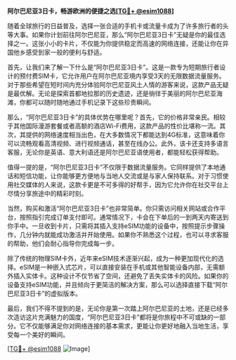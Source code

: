 **阿尔巴尼亚3日卡，畅游欧洲的便捷之选[[TG💪+ @esim1088](https://t.me/s/esim1088)]**

随着全球旅行的日益普及，选择一张合适的手机卡或流量卡成为了许多旅行者的头等大事。如果你计划前往阿尔巴尼亚，那么“阿尔巴尼亚3日卡”无疑是你的最佳选择之一。这张小小的卡片，不仅能为你提供稳定而高速的网络连接，还能让你在异国他乡感受到家一般的便利与舒适。

首先，让我们来了解一下什么是“阿尔巴尼亚3日卡”。这是一款专为短期旅行者设计的预付费SIM卡，它允许用户在阿尔巴尼亚境内享受3天的无限数据流量服务。对于那些希望在短时间内充分体验阿尔巴尼亚风土人情的游客来说，这款产品无疑是最优解。无论是探索首都地拉那的历史遗迹，还是徜徉于美丽的阿尔巴尼亚海滩，你都可以随时随地通过手机记录下这些珍贵瞬间。

那么，“阿尔巴尼亚3日卡”的具体优势在哪里呢？首先，它的价格非常亲民。相较于其他国际漫游套餐或者高额的酒店Wi-Fi费用，这款产品的性价比堪称一流。其次，其提供的网络速度相当出色，在大多数情况下都能达到4G标准，这意味着你可以流畅观看高清视频、进行视频通话，甚至在线办公。此外，该卡还支持多语言客服，无论你是英语、意大利语还是阿尔巴尼亚语使用者，都能轻松获得帮助。

值得一提的是，“阿尔巴尼亚3日卡”不仅限于数据流量服务。它同样提供了本地通话和短信功能，让你能够更方便地与当地人交流或是与家人保持联系。对于习惯使用社交媒体的人来说，这款卡更是不可多得的好帮手，因为它允许你在社交平台上尽情分享旅途中的精彩时刻。

当然，购买和激活“阿尔巴尼亚3日卡”也非常简单。你只需访问相关网站或合作平台，按照指引完成订单支付即可。通常情况下，卡会在下单后的一到两天内寄送到你手中。一旦收到卡片，只需将其插入支持eSIM功能的设备中，按照提示步骤操作，几分钟内就能成功激活并开始使用。如果你不熟悉这个过程，也可以寻求客服的帮助，他们会耐心指导你完成每一步。

除了传统的物理SIM卡外，近年来eSIM技术逐渐兴起，成为一种更加现代化的选择。eSIM是一种嵌入式芯片，可以直接安装在手机或其他智能设备内部，无需额外插入实体卡。这种设计不仅节省了空间，还避免了丢失实体卡的风险。如果你的设备支持eSIM功能，并且倾向于更简洁的解决方案，那么可以选择直接下载“阿尔巴尼亚3日卡”的虚拟版本。

最后，我们不得不提到的是，无论你是第一次踏上阿尔巴尼亚的土地，还是已经多次造访这片充满魅力的国度，“阿尔巴尼亚3日卡”都将是你旅程中不可或缺的一部分。它不仅能够满足你对网络连接的基本需求，更能让你更好地融入当地生活，享受每一个美好的瞬间。

[[TG💪+ @esim1088](https://t.me/s/esim1088) ![Image](https://i.postimg.cc/4NQfJmqS/Snipaste-2025-05-13-00-14-12.png)]